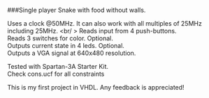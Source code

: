 ###Single player Snake with food without walls.

Uses a clock @50MHz. It can also work with all multiples of 25MHz including 25MHz. <br/ >
Reads input from 4 push-buttons. <br />
Reads 3 switches for color. Optional. <br />
Outputs current state in 4 leds. Optional. <br />
Outputs a VGA signal at 640x480 resolution.

Tested with Spartan-3A Starter Kit. <br />
Check cons.ucf for all constraints

This is my first project in VHDL. Any feedback is appreciated!